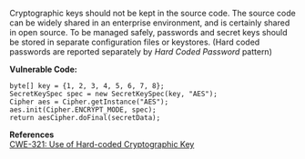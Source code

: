  Cryptographic keys should not be kept in the source code. The source code can be widely shared in an enterprise environment, and is certainly shared in open source. To be managed safely, passwords and secret keys should be stored in separate configuration files or keystores. (Hard coded passwords are reported separately by _Hard Coded Password_ pattern)

**Vulnerable Code:**

```
byte[] key = {1, 2, 3, 4, 5, 6, 7, 8};
SecretKeySpec spec = new SecretKeySpec(key, "AES");
Cipher aes = Cipher.getInstance("AES");
aes.init(Cipher.ENCRYPT_MODE, spec);
return aesCipher.doFinal(secretData);
```
  

**References**  
[CWE-321: Use of Hard-coded Cryptographic Key](http://cwe.mitre.org/data/definitions/321.html)

